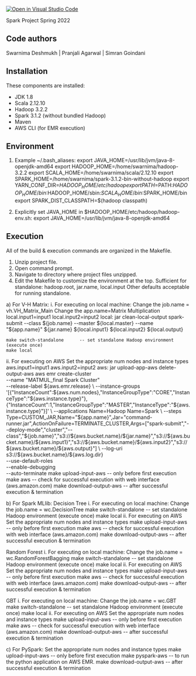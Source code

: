 [![Open in Visual Studio Code](https://classroom.github.com/assets/open-in-vscode-f059dc9a6f8d3a56e377f745f24479a46679e63a5d9fe6f495e02850cd0d8118.svg)](https://classroom.github.com/online_ide?assignment_repo_id=6801763&assignment_repo_type=AssignmentRepo)

Spark Project
Spring 2022

Code authors
-----------
Swarnima Deshmukh |
Pranjali Agarwal |
Simran Goindani

Installation
------------
These components are installed:
- JDK 1.8
- Scala 2.12.10
- Hadoop 3.2.2
- Spark 3.1.2 (without bundled Hadoop)
- Maven
- AWS CLI (for EMR execution)

Environment
-----------
1) Example ~/.bash_aliases:
export JAVA_HOME=/usr/lib/jvm/java-8-openjdk-amd64
export HADOOP_HOME=/home/swarnima/hadoop-3.2.2
export SCALA_HOME=/home/swarnima/scala/2.12.10
export SPARK_HOME=/home/swarnima/spark-3.1.2-bin-without-hadoop
export YARN_CONF_DIR=$HADOOP_HOME/etc/hadoop
export PATH=$PATH:$HADOOP_HOME/bin:$HADOOP_HOME/sbin:$SCALA_HOME/bin:$SPARK_HOME/bin
export SPARK_DIST_CLASSPATH=$(hadoop classpath)

2) Explicitly set JAVA_HOME in $HADOOP_HOME/etc/hadoop/hadoop-env.sh:
export JAVA_HOME=/usr/lib/jvm/java-8-openjdk-amd64


Execution
---------
All of the build & execution commands are organized in the Makefile.
1) Unzip project file.
2) Open command prompt.
3) Navigate to directory where project files unzipped.
4) Edit the Makefile to customize the environment at the top.
	Sufficient for standalone: hadoop.root, jar.name, local.input
	Other defaults acceptable for running standalone.

a) For V-H Matrix:
i. For executing on local machine:
	Change the job.name = vh.VH_Matrix_Main
	Change the app.name=Matrix Multiplication
	local.input1=input1
	local.input2=input2
	local: jar clean-local-output
	spark-submit --class ${job.name} --master ${local.master} --name "${app.name}" ${jar.name} ${local.input1} ${local.input2}  ${local.output}

	make switch-standalone		-- set standalone Hadoop environment (execute once)
	make local
ii. For executing on AWS
	Set the appropriate num nodes and instance types
	aws.input1=input1
	aws.input2=input2
	aws: jar upload-app-aws delete-output-aws
	aws emr create-cluster \
		--name "MATMUL_final Spark Cluster" \
		--release-label ${aws.emr.release} \
		--instance-groups '[{"InstanceCount":${aws.num.nodes},"InstanceGroupType":"CORE","InstanceType":"${aws.instance.type}"},{"InstanceCount":1,"InstanceGroupType":"MASTER","InstanceType":"${aws.instance.type}"}]' \
	    --applications Name=Hadoop Name=Spark \
		--steps Type=CUSTOM_JAR,Name="${app.name}",Jar="command-runner.jar",ActionOnFailure=TERMINATE_CLUSTER,Args=["spark-submit","--deploy-mode","cluster","--class","${job.name}","s3://${aws.bucket.name}/${jar.name}","s3://${aws.bucket.name}/${aws.input1}","s3://${aws.bucket.name}/${aws.input2}","s3://${aws.bucket.name}/${aws.output}"] \
		--log-uri s3://${aws.bucket.name}/${aws.log.dir} \
		--use-default-roles \
		--enable-debugging \
		--auto-terminate
	make upload-input-aws		-- only before first execution
	make aws			-- check for successful execution with web interface (aws.amazon.com)
	make download-output-aws	-- after successful execution & termination

b) For Spark MLlib: 
Decision Tree
i. For executing on local machine:
	Change the job.name = wc.DecisionTree
	make switch-standalone		-- set standalone Hadoop environment (execute once)
	make local
ii. For executing on AWS
	Set the appropriate num nodes and instance types
	make upload-input-aws		-- only before first execution
	make aws					-- check for successful execution with web interface (aws.amazon.com)
	make download-output-aws	-- after successful execution & termination

Random Forest
i. For executing on local machine:
	Change the job.name = wc.RandomForestBagging
	make switch-standalone		-- set standalone Hadoop environment (execute once)
	make local
ii. For executing on AWS
	Set the appropriate num nodes and instance types
	make upload-input-aws		-- only before first execution
	make aws					-- check for successful execution with web interface (aws.amazon.com)
	make download-output-aws	-- after successful execution & termination

GBT
i. For executing on local machine:
	Change the job.name = wc.GBT
	make switch-standalone		-- set standalone Hadoop environment (execute once)
	make local
ii. For executing on AWS
	Set the appropriate num nodes and instance types
	make upload-input-aws		-- only before first execution
	make aws					-- check for successful execution with web interface (aws.amazon.com)
	make download-output-aws	-- after successful execution & termination


c) For PySpark:
	Set the appropriate num nodes and instance types
	make upload-input-aws		-- only before first execution
	make pyspark-aws -- to run the python application on AWS EMR. 
	make download-output-aws -- after successful execution & termination
